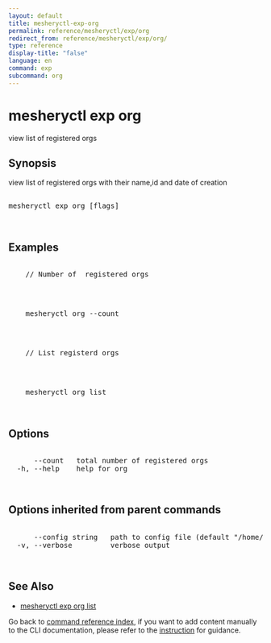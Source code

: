 ```yaml
---
layout: default
title: mesheryctl-exp-org
permalink: reference/mesheryctl/exp/org
redirect_from: reference/mesheryctl/exp/org/
type: reference
display-title: "false"
language: en
command: exp
subcommand: org
---
```


# mesheryctl exp org

view list of registered orgs

## Synopsis

view list of registered orgs with their name,id and date of creation

<pre class='codeblock-pre'>
<div class='codeblock'>
mesheryctl exp org [flags]

</div>
</pre>

## Examples

<pre class='codeblock-pre'>
<div class='codeblock'>
	// Number of  registered orgs

</div>
</pre>

<pre class='codeblock-pre'>
<div class='codeblock'>
	mesheryctl org --count 

</div>
</pre>

<pre class='codeblock-pre'>
<div class='codeblock'>
	// List registerd orgs

</div>
</pre>

<pre class='codeblock-pre'>
<div class='codeblock'>
	mesheryctl org list

</div>
</pre>

## Options

<pre class='codeblock-pre'>
<div class='codeblock'>
      --count   total number of registered orgs
  -h, --help    help for org

</div>
</pre>

## Options inherited from parent commands

<pre class='codeblock-pre'>
<div class='codeblock'>
      --config string   path to config file (default "/home/runner/.meshery/config.yaml")
  -v, --verbose         verbose output

</div>
</pre>

## See Also

- [mesheryctl exp org list](/reference/mesheryctl/exp/org/list)

Go back to [command reference index](/reference/mesheryctl/), if you want to add content manually to the CLI documentation, please refer to the [instruction](/project/contributing/contributing-cli#preserving-manually-added-documentation) for guidance.
